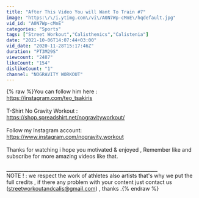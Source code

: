 ```yaml
---
title: "After This Video You will Want To Train #7"
image: "https:\/\/i.ytimg.com\/vi\/A0N7Wp-cMnE\/hqdefault.jpg"
vid_id: "A0N7Wp-cMnE"
categories: "Sports"
tags: ["Street Workout","Calisthenics","Calistenia"]
date: "2021-10-06T14:07:44+03:00"
vid_date: "2020-11-28T15:17:46Z"
duration: "PT3M29S"
viewcount: "2487"
likeCount: "154"
dislikeCount: "1"
channel: "NOGRAVITY WORKOUT"
---
```

{% raw %}You can follow him here : <br /><a rel="nofollow" target="blank" href="https://instagram.com/teo_tsakiris">https://instagram.com/teo_tsakiris</a><br /><br />T-Shirt No Gravity Workout :<br /><a rel="nofollow" target="blank" href="https://shop.spreadshirt.net/nogravityworkout/">https://shop.spreadshirt.net/nogravityworkout/</a><br /><br />Follow my Instagram account:<br /><a rel="nofollow" target="blank" href="https://www.instagram.com/nogravity.workout">https://www.instagram.com/nogravity.workout</a><br /><br />Thanks for watching i hope you motivated &amp; enjoyed , Remember like and subscribe for more amazing videos like that.<br /><br />______________________________________________________________<br />NOTE ! : we respect the work of athletes also artists that's why we put the full credits , if there any problem with your content just contact us (streetworkoutandcalis@gmail.com)  , thanks .{% endraw %}
